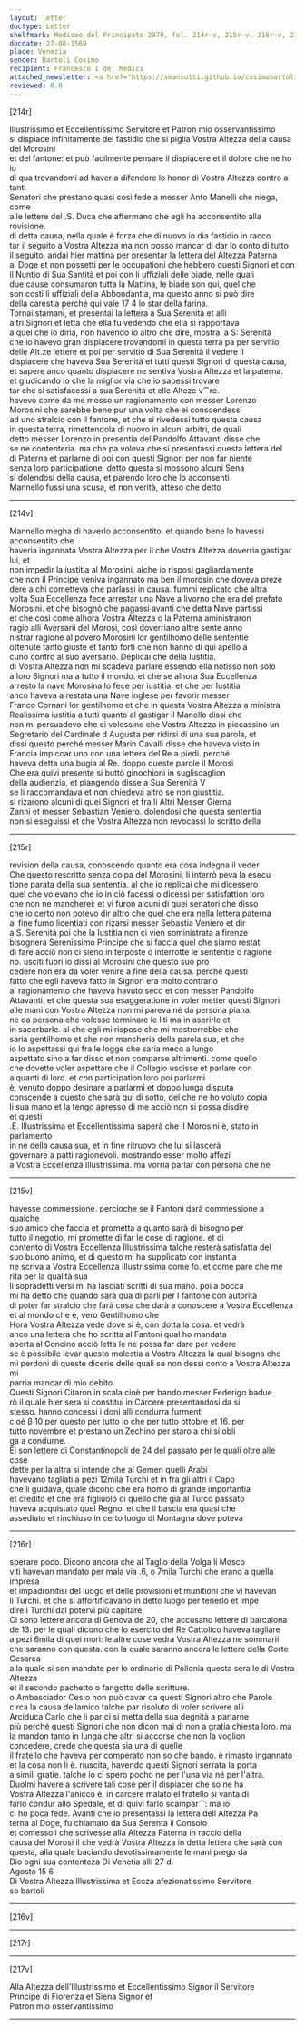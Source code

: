 ```yaml
---
layout: letter
doctype: Letter
shelfmark: Mediceo del Principato 2979, fol. 214r-v, 215r-v, 216r-v, 217r-v
docdate: 27-08-1569
place: Venezia
sender: Bartoli Cosimo
recipient: Francesco I de' Medici
attached_newsletter: <a href="https://smansutti.github.io/cosimobartoli/texts/3080_148/">3080_148</a>
reviewed: 0.0
---
```


[214r]  
  
  
Illustrissimo et Eccellentissimo Servitore et Patron mio osservantissimo  
si dispiace infinitamente del fastidio che si piglia Vostra Altezza della causa del Morosini  
et del fantone: et può facilmente pensare il dispiacere et il dolore che ne ho io  
di qua trovandomi ad haver a difendere lo honor di Vostra Altezza contro a tanti  
Senatori che prestano quasi così fede a messer Anto Manelli che niega, come  
alle lettere del .S. Duca che affermano che egli ha acconsentito alla rovisione.  
di detta causa, nella quale è forza che di nuovo io dia fastidio in racco  
tar il seguito a Vostra Altezza ma non posso mancar di dar lo conto di tutto  
il seguito. andai hier mattina per presentar la lettera del Altezza Paterna  
al Doge et non possetti per le occupationi che hebbero questi Signori et con  
il Nuntio di Sua Santità et poi con li uffiziali delle biade, nelle quali  
due cause consumaron tutta la Mattina, le biade son qui, quel che  
son costì li uffiziali della Abbondantia, ma questo anno si può dire  
della carestia perché qui vale 17 4 lo star della farina.  
Tornai stamani, et presentai la lettera a Sua Serenità et alli  
altri Signori et letta che ella fu vedendo che ella si rapportava  
a quel che io diria, non havendo io altro che dire, mostrai a S: Serenità  
che io havevo gran dispiacere trovandomi in questa terra pa per servitio  
delle Alt.ze lettere et poi per servitio di Sua Serenità il vedere il  
dispiacere che haveva Sua Serenità et tutti questi Signori di questa causa,  
et sapere anco quanto dispiacere ne sentiva Vostra Altezza et la paterna.  
et giudicando io che la miglior via che io sapessi trovare  
tar che si satisfacessi a sua Serenità et elle Alteze v⁀re.  
havevo come da me mosso un ragionamento con messer Lorenzo  
Morosini che sarebbe bene pur una volta che ei conscendessi  
ad uno stralcio con il fantone, et che si rivedessi tutto questa causa  
in questa terra, rimettendola di nuovo in alcuni arbitri, de quali  
detto messer Lorenzo in presentia del Pandolfo Attavanti disse che  
se ne contenteria. ma che pa voleva che si presentassi questa lettera del  
di Paterna et parlarne di poi con questi Signori per non far niente  
senza loro participatione. detto questa si mossono alcuni Sena  
si dolendosi della causa, et parendo loro che lo acconsenti  
Mannello fussi una scusa, et non verità, atteso che detto  
  
---  

[214v]  
  
  
Mannello megha di haverlo acconsentito. et quando bene lo havessi acconsentito che  
haveria ingannata Vostra Altezza per il che Vostra Altezza doverria gastigar lui, et  
non impedir la iustitia al Morosini. alche io risposi gagliardamente  
che non il Principe veniva ingannato ma ben il morosin che doveva preze  
dere a chi cometteva che parlassi in causa. fummi replicato che altra  
volta Sua Eccellenza fece arrestar una Nave a livorno che era del prefato  
Morosini. et che bisognò che pagassi avanti che detta Nave partissi  
et che così come alhora Vostra Altezza o la Paterna aministraron  
ragio alli Aversarii del Morosi, così doverriano altre sente anno  
nistrar ragione al povero Morosini lor gentilhomo delle sententie  
ottenute tanto giuste et tanto forti che non hanno di qui apello a  
cuno contro al suo aversario. Deplicai che della Iustitia.  
di Vostra Altezza non mi scadeva parlare essendo ella notisso non solo  
a loro Signori ma a tutto il mondo. et che se alhora Sua Eccellenza  
arresto la nave Morosina lo fece per iustitia. et che per Iustitia  
anco haveva a restata una Nave inglese per favorir messer  
Franco Cornani lor gentilhomo et che in questa Vostra Altezza a ministra  
Realissima iustitia a tutti quanto al gastigar il Manello dissi che  
non mi persuadevo che ei volessino che Vostra Altezza in piccassino un  
Segretario del Cardinale d Augusta per ridirsi di una sua parola, et  
dissi questo perché messer Marin Cavalli disse che haveva visto in  
Francia impiccar uno con una lettera del Re a piedi. perché  
haveva detta una bugia al Re. doppo queste parole il Morosi  
Che era quivi presente si buttò ginochioni in sugliscaglion  
della audienzia, et piangendo disse a Sua Serenità V  
se li raccomandava et non chiedeva altro se non giustitia.  
si rizarono alcuni di quei Signori et fra li Altri Messer Gierna  
Zanni et messer Sebastian Veniero. dolendosi che questa sententia  
non si eseguissi et che Vostra Altezza non revocassi lo scritto della  
  
---  

[215r]  
  
  
revision della causa, conoscendo quanto era cosa indegna il veder  
Che questo rescritto senza colpa del Morosini, li interrò peva la esecu  
tione parata della sua sententia. al che io replicai che mi dicessero  
quel che volevano che io in ciò facessi o dicessi per satisfattion loro  
che non ne mancherei: et vi furon alcuni di quei senatori che disso  
che io certo non potevo dir altro che quel che era nella lettera paterna  
al fine fumo licentiati con rizarsi messer Sebastia Veniero et dir  
a S. Serenità poi che la Iustitia non ci vien soministrata a firenze  
bisognerà Serenissimo Principe che si faccia quel che siamo restati  
di fare acciò non ci sieno in terposte o interrotte le sententie o ragione  
no. usciti fuori io dissi al Morosini che questo suo pro  
cedere non era da voler venire a fine della causa. perché questi  
fatto che egli haveva fatto in Signori era molto contrario  
al ragionamento che haveva havuto seco et con messer Pandolfo  
Attavanti. et che questa sua esaggeratione in voler metter questi Signori  
alle mani con Vostra Altezza non mi pareva né da persona piana.  
ne da persona che volesse terminare le liti ma in asprirle et  
in sacerbarle. al che egli mi rispose che mi mostrerrebbe che  
saria gentilhomo et che non mancheria della parola sua, et che  
io lo aspettassi qui fra le logge che saria meco a lungo  
aspettato sino a far disso et non comparse altrimenti. come quello  
che dovette voler aspettare che il Collegio uscisse et parlare con  
alquanti di loro. et con participation loro poi parlarmi  
è, venuto doppo desinare a parlarmi et doppo lunga disputa  
conscende a questo che sarà qui di sotto, del che ne ho voluto copia  
li sua mano et la tengo apresso di me acciò non si possa disdire  
et questi  
.E. Illustrissima et Eccellentissima saperà che il Morosini è, stato in parlamento  
in ne della causa sua, et in fine ritruovo che lui si lascerà  
governare a patti ragionevoli. mostrando esser molto affezi  
a Vostra Eccellenza Illustrissima. ma vorria parlar con persona che ne  
  
---  

[215v]  
  
  
havesse commessione. percioche se il Fantoni darà commessione a qualche  
suo amico che faccia et prometta a quanto sarà di bisogno per  
tutto il negotio, mi promette di far le cose di ragione. et di  
contento di Vostra Eccellenza Illustrissima talche resterà satisfatta del  
suo buono animo, et di questo mi ha supplicato con instantia  
ne scriva a Vostra Eccellenza Illustrissima come fo. et come pare che me  
rita per la qualità sua  
li sopradetti versi mi ha lasciati scritti di sua mano. poi a bocca  
mi ha detto che quando sarà qua di parli per l fantone con autorità  
di poter far stralcio che farà cosa che darà a conoscere a Vostra Eccellenza  
et al mondo che è, vero Gentilhomo che  
Hora Vostra Altezza vede dove si è, con dotta la cosa. et vedrà  
anco una lettera che ho scritta al Fantoni qual ho mandata  
aperta al Concino acciò letta le ne possa far dare per vedere  
se è possibile levar questo molestia a Vostra Altezza la qual bisogna che  
mi perdoni di queste dicerie delle quali se non dessi conto a Vostra Altezza mi  
parria mancar di mio debito.  
Questi Signori Citaron in scala cioè per bando messer Federigo badue  
rò il quale hier sera si constitui in Carcere presentandosi da si  
stesso. hanno concessi i doni alli condurra furmenti  
cioè β 10 per questo per tutto lo che per tutto ottobre et 16. per  
tutto novembre et prestano un Zechino per staro a chi si obli  
ga a condurne.  
Ei son lettere di Constantinopoli de 24 del passato per le quali oltre alle cose  
dette per la altra si intende che al Gemen quelli Arabi  
havevano tagliati a pezi 12mila Turchi et in fra gli altri il Capo  
che li guidava, quale dicono che era homo di grande importantia  
et credito et che era figliuolo di quello che già al Turco passato  
haveva acquistato quel Regno. et che il bascia era quasi che  
assediato et rinchiuso in certo luogo di Montagna dove poteva  
  
---  

[216r]  
  
  
sperare poco. Dicono ancora che al Taglio della Volga li Mosco  
viti havevan mandato per mala via .6, o 7mila Turchi che erano a quella impresa  
et impadronitisi del luogo et delle provisioni et munitioni che vi havevan  
li Turchi. et che si affortificavano in detto luogo per tenerlo et impe  
dire i Turchi dal potervi più capitare  
Ci sono lettere ancora di Genova de 20, che accusano lettere di barcalona  
de 13. per le quali dicono che lo esercito del Re Cattolico haveva tagliare  
a pezi 6mila di quei morì: le altre cose vedra Vostra Altezza ne sommarii  
che saranno con questa. con la quale saranno ancora le lettere della Corte Cesarea  
alla quale si son mandate per lo ordinario di Pollonia questa sera le di Vostra Altezza  
et il secondo pachetto o fangotto delle scritture.  
o Ambasciador Ces:o non può cavar da questi Signori altro che Parole  
circa la causa dellamico talche par risoluto di voler scrivere alli  
Arciduca Carlo che li par ci si metta della sua degnità a parlarne  
più perché questi Signori che non dicon mai di non a gratia chiesta loro. ma  
la mandon tanto in lunga che altri si accorse che non la voglion  
concedere, crede che questa sia una di quelle  
il fratello che haveva per comperato non so che bando. è rimasto ingannato  
et la cosa non li è. riuscita, havendo questi Signori serrata la porta  
a simili gratie. talche io ci spero pocho ne per l'una via né per l'altra.  
Duolmi havere a scrivere tali cose per il dispiacer che so ne ha  
Vostra Altezza l'anicco è, in carcere malato el fratello si vanta di  
farlo condur allo Spedale, et di quivi farlo scampar⁀: ma io  
ci ho poca fede. Avanti che io presentassi la lettera dell Altezza Pa  
terna al Doge, fu chiamato da Sua Serenta il Consolo  
et comessoli che scrivesse alla Altezza Paterna in raccio della  
causa del Morosi il che vedrà Vostra Altezza in detta lettera che sarà con  
questa, alla quale baciando devotissimamente le mani prego da  
Dio ogni sua contenteza Di Venetia alli 27 di  
Agosto 15 6  
Di Vostra Altezza Illustrissima et Eccza afezionatissimo Servitore  
so bartoli  
  
---  

[216v]  
  
  
  
---  

[217r]  
  
  
  
---  

[217v]  
  
  
Alla Altezza dell'Illustrissimo et Eccellentissimo Signor il Servitore  
Principe di Fiorenza et Siena Signor et  
Patron mio osservantissimo  
  
---  

